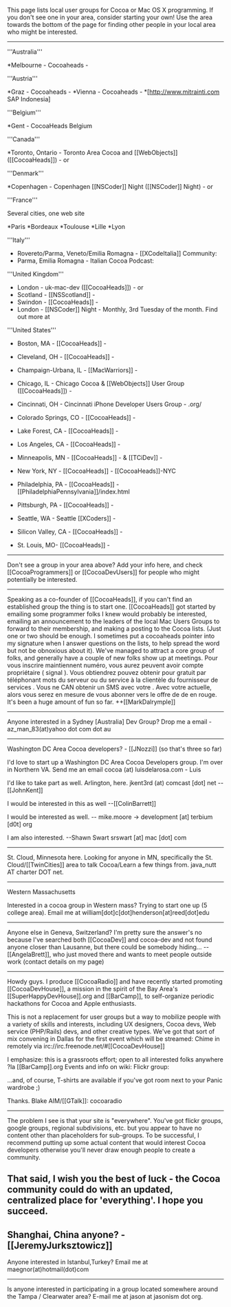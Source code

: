 This page lists local user groups for Cocoa or Mac OS X programming. If you don't see one in your area, consider starting your own! Use the area towards the bottom of the page for finding other people in your local area who might be interested.

----

'''Australia'''

*Melbourne - Cocoaheads - 


'''Austria'''

*Graz - Cocoaheads - 
*Vienna - Cocoaheads - 
*[http://www.mitrainti.com SAP Indonesia]

'''Belgium'''

*Gent - CocoaHeads Belgium


'''Canada'''


*Toronto, Ontario - Toronto Area Cocoa and [[WebObjects]] ([[CocoaHeads]]) - or 


'''Denmark'''


*Copenhagen - Copenhagen [[NSCoder]] Night ([[NSCoder]] Night) - or 


'''France'''

Several cities, one web site


*Paris
*Bordeaux
*Toulouse
*Lille
*Lyon


'''Italy'''

* Rovereto/Parma, Veneto/Emilia Romagna - [[XCodeItalia]] Community: 
* Parma, Emilia Romagna - Italian Cocoa Podcast:


'''United Kingdom'''

* London - uk-mac-dev ([[CocoaHeads]]) - or 
* Scotland - [[NSScotland]] - 
* Swindon - [[CocoaHeads]] - 
* London - [[NSCoder]] Night - Monthly, 3rd Tuesday of the month. Find out more at 


'''United States'''

* Boston, MA - [[CocoaHeads]] -

* Cleveland, OH - [[CocoaHeads]] - 

* Champaign-Urbana, IL - [[MacWarriors]] - 

* Chicago, IL - Chicago Cocoa & [[WebObjects]] User Group ([[CocoaHeads]]) - 

* Cincinnati, OH - Cincinnati iPhone Developer Users Group - .org/

* Colorado Springs, CO - [[CocoaHeads]] - 

* Lake Forest, CA - [[CocoaHeads]] - 

* Los Angeles, CA - [[CocoaHeads]] - 

* Minneapolis, MN - [[CocoaHeads]] - & [[TCiDev]] - 

* New York, NY - [[CocoaHeads]] - [[CocoaHeads]]-NYC

* Philadelphia, PA - [[CocoaHeads]] - [[PhiladelphiaPennsylvania]]/index.html

* Pittsburgh, PA - [[CocoaHeads]] - 

* Seattle, WA - Seattle [[XCoders]] - 

* Silicon Valley, CA - [[CocoaHeads]] - 

* St. Louis, MO- [[CocoaHeads]] -



----

Don't see a group in your area above? Add your info here, and check [[CocoaProgrammers]] or [[CocoaDevUsers]] for people who might potentially be interested.

----

Speaking as a co-founder of [[CocoaHeads]], if you can't find an established group the thing is to start one.  [[CocoaHeads]] got started by emailing some programmer folks I knew would probably be interested, emailing an announcement to the leaders of the local Mac Users Groups to forward to their membership, and making a posting to the Cocoa lists. (Just one or two should be enough.  I sometimes put a cocoaheads pointer into my signature when I answer questions on the lists, to help spread the word but not be obnoxious about it).  We've managed to attract a core group of folks, and generally have a couple of new folks show up at meetings. Pour vous inscrire maintiennent numéro, vous aurez peuvent avoir compte propriétaire ( signal ). Vous obtiendrez pouvez obtenir pour gratuit par téléphonant mots du serveur ou du service à la clientèle du fournisseur de services . Vous ne CAN obtenir un SMS avec votre . Avec votre actuelle, alors vous serez en mesure de vous abonner vers le offre de de en rouge. It's been a huge amount of fun so far.  ++[[MarkDalrymple]]

----

Anyone interested in a Sydney [Australia] Dev Group? Drop me a email - az_man_83(at)yahoo dot com dot au

----

Washington DC Area Cocoa developers? - [[JNozzi]] (so that's three so far)

I'd love to start up a Washington DC Area Cocoa Developers group.  I'm over in Northern VA. Send me an email cocoa (at) luisdelarosa.com - Luis

I'd like to take part as well.  Arlington, here.  jkent3rd (at) comcast [dot] net --[[JohnKent]]

I would be interested in this as well --[[ColinBarrett]]

I would be interested as well. -- mike.moore ->  development [at] terbium [d0t] org

I am also interested. --Shawn Swart srswart [at] mac [dot] com

----

St. Cloud, Minnesota here.  Looking for anyone in MN, specifically the St. Cloud/[[TwinCities]] area to talk Cocoa/Learn a few things from.  java_nutt AT charter DOT net.

----

Western Massachusetts

Interested in a cocoa group in Western mass?  Trying to start one up (5 college area).  Email me at william[dot]c[dot]henderson[at]reed[dot]edu

----

Anyone else in Geneva, Switzerland? I'm pretty sure the answer's no because I've searched both [[CocoaDev]] and cocoa-dev and not found anyone closer than Lausanne, but there could be somebody hiding... -- [[AngelaBrett]], who just moved there and wants to meet people outside work (contact details on my page)

----

Howdy guys. I produce [[CocoaRadio]] and have recently started promoting [[CocoaDevHouse]], a mission in the spirit of the Bay Area's [[SuperHappyDevHouse]].org and [[BarCamp]], to self-organize periodic hackathons for Cocoa and Apple enthusiasts. 

This is not a replacement for user groups but a way to mobilize people with a variety of skills and interests, including UX designers, Cocoa devs, Web service (PHP/Rails) devs, and other creative types. We've got that sort of mix convening in Dallas for the first event which will be streamed: Chime in remotely via irc://irc.freenode.net/#[[CocoaDevHouse]] 

I emphasize: this is a grassroots effort; open to all interested folks anywhere ?la [[BarCamp]].org
Events and info on wiki: 
Flickr group: 

...and, of course, T-shirts are available if you've got room next to your Panic wardrobe ;) 

Thanks. Blake  AIM/[[GTalk]]: cocoaradio
 
----
The problem I see is that your site is "everywhere". You've got flickr groups, google groups, regional subdivisions, etc. but you appear to have no content other than placeholders for sub-groups. To be successful, I recommend putting up some actual content that would interest Cocoa developers otherwise you'll never draw enough people to create a community.

That said, I wish you the best of luck - the Cocoa community could do with an updated, centralized place for 'everything'. I hope you succeed.
----

Shanghai, China anyone? -[[JeremyJurksztowicz]]
----
Anyone interested in Istanbul,Turkey? Email me at maegnor(at)hotmail(dot)com

----

Is anyone interested in participating in a group located somewhere around the Tampa / Clearwater area? E-mail me at jason at jasonism dot org.
